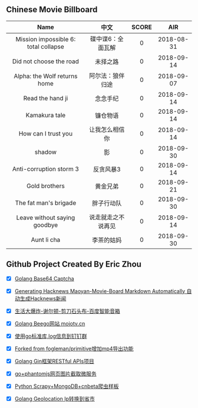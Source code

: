 ## Chinese Movie Billboard
|   Name          | 中文           | SCORE   |  AIR|
|:-------------:|:-------------:| :-----:|:-----:|
|Mission impossible 6: total collapse | 碟中谍6：全面瓦解 |0| 2018-08-31|
|Did not choose the road | 未择之路 |0| 2018-09-14|
|Alpha: the Wolf returns home | 阿尔法：狼伴归途 |0| 2018-09-07|
|Read the hand ji | 念念手纪 |0| 2018-09-14|
|Kamakura tale | 镰仓物语 |0| 2018-09-14|
|How can I trust you | 让我怎么相信你 |0| 2018-09-14|
|shadow | 影 |0| 2018-09-30|
|Anti-corruption storm 3 | 反贪风暴3 |0| 2018-09-14|
|Gold brothers | 黄金兄弟 |0| 2018-09-21|
|The fat man&#39;s brigade | 胖子行动队 |0| 2018-09-30|
|Leave without saying goodbye | 说走就走之不说再见 |0| 2018-09-14|
|Aunt li cha | 李茶的姑妈 |0| 2018-09-30|


## Github Project Created By Eric Zhou

- [x] [Golang Base64 Captcha](https://github.com/mojocn/base64Captcha)
- [x] [Generating Hacknews Maoyan-Movie-Board Markdown Automatically 自动生成Hacknews新闻](https://github.com/dejavuzhou/md-genie)
- [x] [生活大爆炸-谢尔顿-剪刀石头布-百度智能音箱](https://github.com/mojocn/dueros-bang-game)
- [x] [Golang Beego网站 mojotv.cn](https://github.com/mojocn/www.mojotv.cn)
- [x] [使用go标准库,log信息到钉钉群](https://github.com/mojocn/dooger)
- [x] [Forked from fogleman/primitive增加mp4导出功能](https://github.com/mojocn/primitive)
- [x] [Golang Gin框架RESTful APIs项目](https://github.com/JJJJJJJerk/ezier-golang-web-api-framework)
- [x] [go+phantomjs网页图片截取微服务](https://github.com/mojocn/screen_shot)
- [x] [Python Scrapy+MongoDB+cnbeta爬虫样板](https://github.com/mojocn/scrapy_mongodb_boilerplate_cnbeta)
- [x] [Golang Geolocation Ip转换到省市](https://github.com/mojocn/ip2location)





